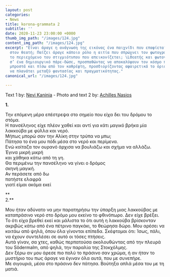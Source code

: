 ```yaml
---
layout: post
categories:
- News
title: korona-grammata 2
subtitle: ''
date: 2020-11-23 23:00:00 +0000
thumb_img_path: "/images/124.jpg"
content_img_path: "/images/124.jpg"
excerpt: "Είναι άραγε η ανάγνωση της εικόνας ένα παιχνίδι που επαφίεται αποκλειστικά
  στον θεατή; Παίζει άραγε κάποιο ρόλο η αιτία που σπρώχνει τον φωτογράφο να επιλέξει
  το περιεχόμενο του στιγμιότυπου που απεικονίζεται; \LΘεατής και φωτογράφος συνευρίσκονται
  σ’ ένα δημιουργικό πάρε-δώσε, προσπαθώντας να αποκαλύψουν τον κόσμο που υπάρχει
  μπροστά και πίσω από τον καθρέφτη, προσδιορίζοντας αφαιρετικά το όριο που μπορεί
  να πλανάται μεταξύ φαντασίας και πραγματικότητας."
canonical_url: "/images/124.jpg"

---
```

Text 1 by: <a href="https://www.facebook.com/nevi.kaninia" target="blank">Nevi Kaninia</a> - Photo and text 2 by: <a href="https://anikon.org/" target="blank">Achilles Nasios</a>

**1.**

Την επόμενη μέρα επέστρεψα στο σημείο που είχα δει του δρόμου το στόμα.  
Η πανσέληνος είχε πλέον χαθεί και αντί για κάτι μαγικό βρήκα μία λακκούβα με φύλλα και νερό.  
Μήπως μπορώ σαν την Αλίκη στην τρύπα να μπω;  
Πάτησα το ένα μου πόδι μέσα στο νερό και περίμενα.  
Ενώ κοίταζα τον ουρανό άρχισα να βουλιάζω και σχήμα να αλλάζω.  
Έγινα μικρή μικρή  
και χάθηκα κάτω από τη γη.  
Θα περιμένω την πανσέληνο να γίνει ο δρόμος  
σκηνή μαγική.  
Αν περάσετε από δω  
πατήστε ελαφρά  
γιατί είμαι ακόμα εκεί

**  
2\.**

Μου ήταν αδύνατο να μην παρατηρήσω την ύπαρξη μιας λακκούβας με καταπράσινο νερό στο δρόμο μου εκείνο το φθινόπωρο. Δεν είχε βρέξει. Το ότι είχα βρεθεί εκεί και μάλιστα το ότι αυτή η λακκούβα βρίσκονταν ακριβώς κάτω από ένα πέτρινο παγκάκι, το θεώρησα δώρο. Μου αρέσει να κοιτάω από ψηλά, όπου όλα γίνονται επίπεδα. Σκέφτομαι ότι: Ίσως, πάλι, να έχουν συντελέσει σε αυτό οι τόσες πτήσεις.  
Αυτά γίναν, σα χτες, καθώς περπατούσα ακολουθώντας από την πλευρά του Södermalm, από ψηλά, την παραλία της Στοκχόλμης.  
Δεν ξέρω αν μου άρεσε πιο πολύ το πράσινο σαν χρώμα, ή αν ήταν το μυστήριο του πως άραγε να έγιναν όλα αυτά, που με συνεπήρε.  
Με σιγουριά, μέσα στο πράσινο δεν πάτησα. Βούτηξα απλά μέσα του με τη ματιά.